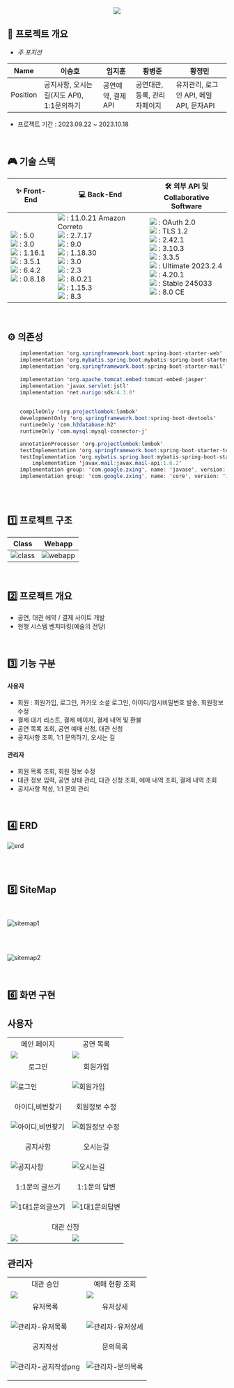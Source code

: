 <div align="center">
	<img src="https://github.com/vgbhn37/HallOfArt/assets/35636560/e181601a-4465-4dc9-b823-9ff77162fb79">
</div>

## 🚀 프로젝트 개요
- *주 포지션*

|   Name   | 이승호 | 임지훈 | 황병준 | 황정민 
| :------: | --- | --- | --- | --- |
| Position | 공지사항, 오시는길(지도 API), 1:1문의하기 | 공연예약, 결제 API | 공연대관, 등록, 관리자페이지 | 유저관리, 로그인 API, 메일API, 문자API |

- 프로젝트 기간 : 2023.09.22 ~ 2023.10.18

<br> 

## 🎮 기술 스택

|   ✨ Front-End   | 💻 Back-End | 🛠 외부 API 및<br> Collaborative Software
| --- | --- | --- |
| <img src="https://img.shields.io/badge/html5-1572B6?style=flat&logo=html5&logoColor=white"/> : 5.0<br><img src="https://img.shields.io/badge/CSS3-1572B6?style=flat&logo=css3&logoColor=white"/> : 3.0<br><img src="https://img.shields.io/badge/javascript-F7DF1E?style=flat&logo=javascript&logoColor=white"/> : 1.16.1<br><img src="https://img.shields.io/badge/jQuery-0769AD?style=flat&logo=jQuery&logoColor=white"/> : 3.5.1<br><img src="https://img.shields.io/badge/FontAwesome-528DD7?style=flat&logo=Font Awesome&logoColor=white"/> : 6.4.2<br><img src="https://img.shields.io/badge/Summernote-42c0ee?style=flat&logo=&logoColor=white"/> : 0.8.18 | <img src="https://img.shields.io/badge/OpenJDK-437291?style=flat&logo=OpenJDK&logoColor=white"/> : 11.0.21 Amazon Correto<br><img src="https://img.shields.io/badge/SpringBoot-6DB33F?style=flat&logo=Spring Boot&logoColor=white"/> : 2.7.17<br><img src="https://img.shields.io/badge/Apache Tomcat-F8DC75?style=flat&logo=apachetomcat&logoColor=black"/> : 9.0<br><img src="https://img.shields.io/badge/lombok-d00223?style=flat&logo=&logoColor=black"/> : 1.18.30<br><img src="https://img.shields.io/badge/Mybatis-0a0a0a?style=flat&logo=&logoColor=white"/> : 3.0<br><img src="https://img.shields.io/badge/JSP-007396?style=flat&logo=JSP&logoColor=white"/> : 2.3<br><img src="https://img.shields.io/badge/MySQL-4479A1?style=flat&logo=MySQL&logoColor=white"/> : 8.0.21<br><img src="https://img.shields.io/badge/Jsoup-437291?style=flat&logo=OpenJDK&logoColor=white"/> : 1.15.3<br><img src="https://img.shields.io/badge/Gradle-02303A?style=flat&logo=Gradle&logoColor=white"/> : 8.3 | <img src="https://img.shields.io/badge/Kakao-FFCD00?style=flat&logo=kakao&logoColor=white"/> : OAuth 2.0<br><img src="https://img.shields.io/badge/GoogleSMTP-4285F4?style=flat&logo=&logoColor=white"/> : TLS 1.2<br><img src="https://img.shields.io/badge/Git-F05032?style=flat&logo=git&logoColor=white"/> : 2.42.1<br><img src="https://img.shields.io/badge/GitHub-181717?style=flat&logo=GitHub&logoColor=white"/> : 3.10.3<br><img src="https://img.shields.io/badge/GitHub_Desktop-802790?style=flat&logo=GitHub&logoColor=white"/> : 3.3.5<br><img src="https://img.shields.io/badge/IntelliJ_IDEA-000000?style=flat&logo=IntelliJ IDEA&logoColor=white"/> : Ultimate 2023.2.4<br><img src="https://img.shields.io/badge/SpringToolSuite4-1b7f38?style=flat&logo=Spring&logoColor=white"/> : 4.20.1<br><img src="https://img.shields.io/badge/Discord-5865F2?style=flat&logo=Discord&logoColor=white"/> : Stable 245033<br><img src="https://img.shields.io/badge/MySQL_Workbench-4479A1?style=flat&logo=MySQL&logoColor=white"/> : 8.0 CE |

<br>

## ⚙ 의존성
```java
	implementation 'org.springframework.boot:spring-boot-starter-web'
	implementation 'org.mybatis.spring.boot:mybatis-spring-boot-starter:2.3.1'
	implementation 'org.springframework.boot:spring-boot-starter-mail'
	
	implementation 'org.apache.tomcat.embed:tomcat-embed-jasper'
	implementation 'javax.servlet:jstl'
	implementation 'net.nurigo:sdk:4.3.0'
	
	
	compileOnly 'org.projectlombok:lombok'
	developmentOnly 'org.springframework.boot:spring-boot-devtools'
	runtimeOnly 'com.h2database:h2'
	runtimeOnly 'com.mysql:mysql-connector-j'

	annotationProcessor 'org.projectlombok:lombok'
	testImplementation 'org.springframework.boot:spring-boot-starter-test'
	testImplementation 'org.mybatis.spring.boot:mybatis-spring-boot-starter-test:2.3.1'
        implementation 'javax.mail:javax.mail-api:1.6.2'
	implementation group: 'com.google.zxing', name: 'javase', version: '3.5.0'
	implementation group: 'com.google.zxing', name: 'core', version: '3.5.0'
```

<br>
<br>

## 1️⃣ 프로젝트 구조 

|   Class   | Webapp |
| --- | --- |
| ![class](https://github.com/vgbhn37/HallOfArt/assets/121776914/8ecff777-95c9-4764-bf8f-8f64eb8eed46) | ![webapp](https://github.com/vgbhn37/HallOfArt/assets/121776914/df262030-cc9c-4390-a270-af20dc5d2ddc) |


  
<br>

## 2️⃣ 프로젝트 개요

* 공연, 대관 에약 / 결제 사이트 개발 
* 현행 시스템 벤치마킹(예술의 전당)

<br>

## 3️⃣ 기능 구분

#### 사용자
* 회원 : 회원가입, 로그인, 카카오 소셜 로그인, 아이디/임시비밀번호 발송, 회원정보 수정
* 결제 대기 리스트, 결제 페이지, 결제 내역 및 환불
* 공연 목록 조회, 공연 예매 신청, 대관 신청
* 공지사항 조회, 1:1 문의하기, 오시는 길
#### 관리자
* 회원 목록 조회, 회원 정보 수정
* 대관 정보 입력, 공연 상태 관리, 대관 신청 조회, 에매 내역 조회, 결제 내역 조회
* 공지사항 작성, 1:1 문의 관리

<br>

## 4️⃣ ERD
![erd](https://github.com/vgbhn37/HallOfArt/assets/121776914/8e49cd29-14bc-41d8-91ff-ad74c36f63d8)

<br>
<br>


## 5️⃣ SiteMap

<br>

![sitemap1](https://github.com/vgbhn37/HallOfArt/assets/121776914/205f2600-c4ed-487f-9e8f-75b498c4268f)


<br>
<br>

![sitemap2](https://github.com/vgbhn37/HallOfArt/assets/121776914/62e3f86a-8f83-4bef-bce7-e90164ce9621)


<br>

## 6️⃣ 화면 구현

## 사용자
<table>
<tr>
  <td align="center">메인 페이지</td>
  <td align="center">공연 목록</td>
</tr>
<tr>
  <td><img src="https://github.com/vgbhn37/HallOfArt/assets/136680186/ee1c877a-b338-4739-bf87-890f10c7b0dc"></td>
  <td><img src="https://github.com/vgbhn37/HallOfArt/assets/136680186/aef41825-aff2-4a07-b6d0-26267ec46542"></td>
</tr>

<tr>
  <td align="center">로그인</td>
  <td align="center">회원가입</td>
</tr>
<tr>
  <td>
      
![로그인](https://github.com/vgbhn37/HallOfArt/assets/35636560/31b20943-38ef-42d2-a095-5bc461c375b1)
      
  </td>
  <td>
      
![회원가입](https://github.com/vgbhn37/HallOfArt/assets/35636560/fbb20700-dab8-4836-9dd1-1ead602634f7)

  </td>
</tr>

<tr>
  <td align="center">아이디,비번찾기</td>
  <td align="center">회원정보 수정</td>
</tr>
<tr>
  <td>
	  
 ![아이디,비번찾기](https://github.com/vgbhn37/HallOfArt/assets/35636560/989f93b0-f580-4841-862c-38b7d76ecbe2)
      
  </td>
  <td>
	  
  ![회원정보 수정](https://github.com/vgbhn37/HallOfArt/assets/35636560/ad59dbe1-a5cf-401a-acf6-320804cc7604)
  
  </td>
</tr>

<tr>
  <td align="center">공지사항</td>
  <td align="center">오시는길</td>
</tr>
<tr>
  <td>
      
![공지사항](https://github.com/vgbhn37/HallOfArt/assets/35636560/30b58395-a427-4398-b8cf-1072ffde049f)
      
  </td>
  <td>
      
![오시는길](https://github.com/vgbhn37/HallOfArt/assets/35636560/e20f352e-aaec-4845-978d-69bfdc8b9bd4)

  </td>
</tr>

<tr>
  <td align="center">1:1문의 글쓰기</td>
  <td align="center">1:1문의 답변</td>
</tr>
<tr>
  <td>
	  
![1대1문의글쓰기](https://github.com/vgbhn37/HallOfArt/assets/35636560/96e6b1ec-31ed-4029-aabd-e39bfe1f69cc)
      
  </td>
  <td>
      
![1대1문의답변](https://github.com/vgbhn37/HallOfArt/assets/35636560/9bd5ec68-762f-47cd-8d99-39a6dc6d6c81)

  </td>
</tr>
 
<tr>
  <td colspan="2" align="center">대관 신청</td>
</tr>
<tr>
  <td><img src="https://github.com/vgbhn37/HallOfArt/assets/136680186/0052e8ae-28cb-472a-97ff-f39777ccf5d0"></td>
  <td><img src="https://github.com/vgbhn37/HallOfArt/assets/136680186/d6024062-4b5a-40e8-9c84-8e8fd659cff0"></td>
</tr>
</table>


## 관리자
<table>
<tr>
  <td align="center">대관 승인</td>
  <td align="center">예매 현황 조회</td>
</tr>
<tr>
  <td><img src="https://github.com/vgbhn37/HallOfArt/assets/136680186/f38d516a-7ffa-4ecb-bf67-5266a5ce4465"></td>
  <td><img src="https://github.com/vgbhn37/HallOfArt/assets/136680186/2050d361-f461-4cdf-8c9e-d3defc0c2a0e"></td>
</tr>

<tr>
  <td align="center">유저목록</td>
  <td align="center">유저상세</td>
</tr>
<tr>
  <td>
	  
![관리자-유저목록](https://github.com/vgbhn37/HallOfArt/assets/35636560/a7c10dcd-d37b-4193-857a-60a8cf2a4937)
      
  </td>
  <td>
      
![관리자-유저상세](https://github.com/vgbhn37/HallOfArt/assets/35636560/9b8b7c98-8797-4624-a87e-c088482b14c5)

  </td>
</tr>

<tr>
  <td align="center">공지작성</td>
  <td align="center">문의목록</td>
</tr>
<tr>
  <td>
	  
![관리자-공지작성png](https://github.com/vgbhn37/HallOfArt/assets/35636560/47485d50-3fa0-463c-bc4e-e9e60607819c)
      
  </td>
  <td>
	  
![관리자-문의목록](https://github.com/vgbhn37/HallOfArt/assets/35636560/516aed54-1ead-4cac-995c-d98f645f6a3f)

  </td>
</tr>

</table>


